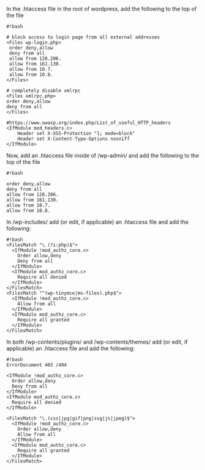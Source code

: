 In the .htaccess file in the root of wordpress, add the following to the top of the file


```
#!bash

# block access to login page from all external addresses
<Files wp-login.php>
 order deny,allow
 deny from all
 allow from 128.206.
 allow from 161.130.
 allow from 10.7.
 allow from 10.8.
</Files>

# completely disable xmlrpc
<Files xmlrpc.php>
order deny,allow
deny from all
</Files>

#https://www.owasp.org/index.php/List_of_useful_HTTP_headers
<IfModule mod_headers.c> 
	Header set X-XSS-Protection "1; mode=block" 
	Header set X-Content-Type-Options nosniff
</IfModule>
```

Now, add an .htaccess file inside of /wp-admin/ and add the following to the top of the file

```
#!bash

order deny,allow
deny from all
allow from 128.206.
allow from 161.130.
allow from 10.7.
allow from 10.8.
```

In /wp-includes/ add (or edit, if applicable) an .htaccess file and add the following:

```
#!bash
<FilesMatch "\.(?i:php)$">
  <IfModule !mod_authz_core.c>
    Order allow,deny
    Deny from all
  </IfModule>
  <IfModule mod_authz_core.c>
    Require all denied
  </IfModule>
</FilesMatch>
<FilesMatch "^(wp-tinymce|ms-files).php$">
  <IfModule !mod_authz_core.c>
    Allow from all
  </IfModule>
  <IfModule mod_authz_core.c>
    Require all granted
  </IfModule>
</FilesMatch>
```

In both /wp-contents/plugins/ and /wp-contents/themes/ add (or edit, if applicable) an .htaccess file and add the following:

```
#!bash
ErrorDocument 403 /404

<IfModule !mod_authz_core.c>
  Order allow,deny
  Deny from all
</IfModule>
<IfModule mod_authz_core.c>
  Require all denied
</IfModule>

<FilesMatch "\.(css|jpg|gif|png|svg|js|jpeg)$">
  <IfModule !mod_authz_core.c>
    Order allow,deny
    Allow from all
  </IfModule>
  <IfModule mod_authz_core.c>
    Require all granted
  </IfModule>
</FilesMatch>
```